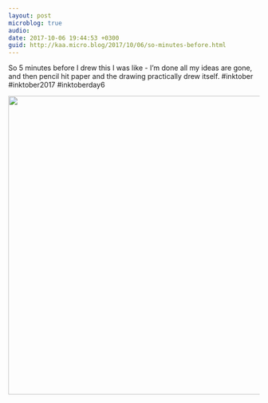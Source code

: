 ```yaml
---
layout: post
microblog: true
audio: 
date: 2017-10-06 19:44:53 +0300
guid: http://kaa.micro.blog/2017/10/06/so-minutes-before.html
---
```

So 5 minutes before I drew this I was like - I’m done all my ideas are gone, and then pencil hit paper and the drawing practically drew itself. #inktober #inktober2017 #inktoberday6

<img src="http://www.kaa.bz/uploads/2018/b3e4623cf1.jpg" width="600" height="600" />
